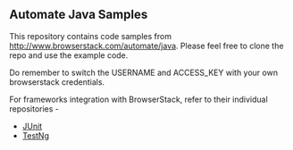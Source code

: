 Automate Java Samples
---------------------

This repository contains code samples from http://www.browserstack.com/automate/java. Please feel free to clone the repo and use the example code.


Do remember to switch the USERNAME and ACCESS_KEY with your own browserstack credentials.

For frameworks integration with BrowserStack, refer to their individual repositories - 

- [JUnit](https://github.com/browserstack/junit-appium-app-browserstack)
- [TestNg](https://github.com/browserstack/testng-appium-app-browserstack)